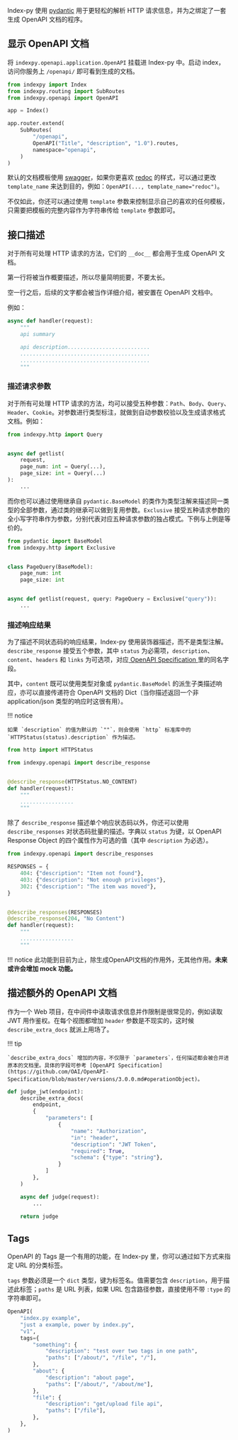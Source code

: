 Index-py 使用 [pydantic](https://pydantic-docs.helpmanual.io/) 用于更轻松的解析 HTTP 请求信息，并为之绑定了一套生成 OpenAPI 文档的程序。

## 显示 OpenAPI 文档

将 `indexpy.openapi.application.OpenAPI` 挂载进 Index-py 中。启动 index，访问你服务上 `/openapi/` 即可看到生成的文档。

```python
from indexpy import Index
from indexpy.routing import SubRoutes
from indexpy.openapi import OpenAPI

app = Index()

app.router.extend(
    SubRoutes(
        "/openapi",
        OpenAPI("Title", "description", "1.0").routes,
        namespace="openapi",
    )
)
```

默认的文档模板使用 [swagger](https://swagger.io/tools/swagger-ui/)，如果你更喜欢 [redoc](https://github.com/Redocly/redoc) 的样式，可以通过更改 `template_name` 来达到目的，例如：`OpenAPI(..., template_name="redoc")`。

不仅如此，你还可以通过使用 `template` 参数来控制显示自己的喜欢的任何模板，只需要把模板的完整内容作为字符串传给 `template` 参数即可。

## 接口描述

对于所有可处理 HTTP 请求的方法，它们的 `__doc__` 都会用于生成 OpenAPI 文档。

第一行将被当作概要描述，所以尽量简明扼要，不要太长。

空一行之后，后续的文字都会被当作详细介绍，被安置在 OpenAPI 文档中。

例如：

```python
async def handler(request):
    """
    api summary

    api description..........................
    .........................................
    .........................................
    """
```

### 描述请求参数

对于所有可处理 HTTP 请求的方法，均可以接受五种参数：`Path`、`Body`、`Query`、`Header`、`Cookie`。对参数进行类型标注，就做到自动参数校验以及生成请求格式文档。例如：

```python
from indexpy.http import Query


async def getlist(
    request,
    page_num: int = Query(...),
    page_size: int = Query(...)
):
    ...
```

而你也可以通过使用继承自 `pydantic.BaseModel` 的类作为类型注解来描述同一类型的全部参数，通过类的继承可以做到复用参数。`Exclusive` 接受五种请求参数的全小写字符串作为参数，分别代表对应五种请求参数的独占模式。下例与上例是等价的。

```python
from pydantic import BaseModel
from indexpy.http import Exclusive


class PageQuery(BaseModel):
    page_num: int
    page_size: int


async def getlist(request, query: PageQuery = Exclusive("query")):
    ...
```

### 描述响应结果

为了描述不同状态码的响应结果，Index-py 使用装饰器描述，而不是类型注解。`describe_response` 接受五个参数，其中 `status` 为必需项，`description`、`content`、`headers` 和 `links` 为可选项，对应[ OpenAPI Specification ](https://github.com/OAI/OpenAPI-Specification/blob/master/versions/3.0.0.md#responseObject)里的同名字段。

其中，`content` 既可以使用类型对象或 `pydantic.BaseModel` 的派生子类描述响应，亦可以直接传递符合 OpenAPI 文档的 Dict（当你描述返回一个非 application/json 类型的响应时这很有用）。

!!! notice

    如果 `description` 的值为默认的 `""`，则会使用 `http` 标准库中的 `HTTPStatus(status).description` 作为描述。

```python
from http import HTTPStatus

from indexpy.openapi import describe_response


@describe_response(HTTPStatus.NO_CONTENT)
def handler(request):
    """
    .................
    """
```

除了 `describe_response` 描述单个响应状态码以外，你还可以使用 `describe_responses` 对状态码批量的描述。字典以 `status` 为键，以 OpenAPI Response Object 的四个属性作为可选的值（其中 `description` 为必选）。

```python
from indexpy.openapi import describe_responses

RESPONSES = {
    404: {"description": "Item not found"},
    403: {"description": "Not enough privileges"},
    302: {"description": "The item was moved"},
}


@describe_responses(RESPONSES)
@describe_response(204, "No Content")
def handler(request):
    """
    .................
    """
```

!!! notice
    此功能到目前为止，除生成OpenAPI文档的作用外，无其他作用。**未来或许会增加 mock 功能。**

## 描述额外的 OpenAPI 文档

作为一个 Web 项目，在中间件中读取请求信息并作限制是很常见的，例如读取 JWT 用作鉴权。在每个视图都增加 `header` 参数是不现实的，这时候 `describe_extra_docs` 就派上用场了。

!!! tip

    `describe_extra_docs` 增加的内容，不仅限于 `parameters`，任何描述都会被合并进原本的文档里。具体的字段可参考 [OpenAPI Specification](https://github.com/OAI/OpenAPI-Specification/blob/master/versions/3.0.0.md#operationObject)。

```python
def judge_jwt(endpoint):
    describe_extra_docs(
        endpoint,
        {
            "parameters": [
                {
                    "name": "Authorization",
                    "in": "header",
                    "description": "JWT Token",
                    "required": True,
                    "schema": {"type": "string"},
                }
            ]
        },
    )

    async def judge(request):
        ...

    return judge
```

## Tags

OpenAPI 的 Tags 是一个有用的功能，在 Index-py 里，你可以通过如下方式来指定 URL 的分类标签。

`tags` 参数必须是一个 `dict` 类型，键为标签名。值需要包含 `description`，用于描述此标签；`paths` 是 URL 列表，如果 URL 包含路径参数，直接使用不带 `:type` 的字符串即可。

```python
OpenAPI(
    "index.py example",
    "just a example, power by index.py",
    "v1",
    tags={
        "something": {
            "description": "test over two tags in one path",
            "paths": ["/about/", "/file", "/"],
        },
        "about": {
            "description": "about page",
            "paths": ["/about/", "/about/me"],
        },
        "file": {
            "description": "get/upload file api",
            "paths": ["/file"],
        },
    },
)
```
